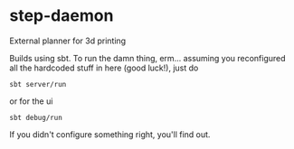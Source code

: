 # step-daemon
External planner for 3d printing

Builds using sbt. To run the damn thing, erm... assuming you reconfigured all the hardcoded stuff in here (good luck!), just do

```
sbt server/run
```

or for the ui

```
sbt debug/run
```

If you didn't configure something right, you'll find out.
